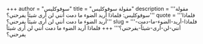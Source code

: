 +++
author = "سوفوكليس"
title = "مقولة سوفوكليس"
description = '''مقولة سوفوكليس: فلماذا أريد الضوء ما دمت أنني لن أرى شيئاً يفرحني؟'''
quote = '''فلماذا أريد الضوء ما دمت أنني لن أرى شيئاً يفرحني؟'''
slug = '''فلماذا-أريد-الضوء-ما-دمت-أنني-لن-أرى-شيئاً-يفرحني؟'''
+++
فلماذا أريد الضوء ما دمت أنني لن أرى شيئاً يفرحني؟
